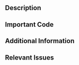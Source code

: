 ## Description

## Important Code

## Additional Information

## Relevant Issues

<!-- Please add `closes`, `refs`, etc like so:
- closes #1
-->
